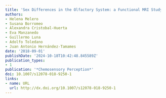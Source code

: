 ```yaml
---
title: 'Sex Differences in the Olfactory System: a Functional MRI Study'
authors:
- Helena Melero
- Susana Borromeo
- Alexandra Cristobal-Huerta
- Eva Manzanedo
- Guillermo Luna
- Adolfo Toledano
- Juan Antonio Hernández-Tamames
date: '2018-09-01'
publishDate: '2024-10-18T10:42:48.845589Z'
publication_types:
- 1
publication: '*Chemosensory Perception*'
doi: 10.1007/s12078-018-9250-1
links:
- name: URL
  url: http://dx.doi.org/10.1007/s12078-018-9250-1
---
```


